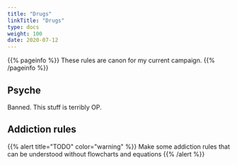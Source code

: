 ```yaml
---
title: "Drugs"
linkTitle: "Drugs"
type: docs    
weight: 100
date: 2020-07-12
---
```


{{% pageinfo %}} 
These rules are canon for my current campaign.
{{% /pageinfo %}}

## Psyche

Banned. This stuff is terribly OP.

## Addiction rules

{{% alert title="TODO" color="warning" %}}
Make some addiction rules that can be understood without flowcharts and equations
{{% /alert %}}

